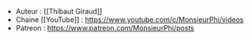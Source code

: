- Auteur : [[Thibaut Giraud]]
- Chaine [[YouTube]] : https://www.youtube.com/c/MonsieurPhi/videos
- Patreon : https://www.patreon.com/MonsieurPhi/posts